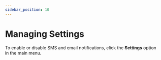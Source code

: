```yaml
---
sidebar_position: 10
---
```

# Managing Settings

To enable or disable SMS and email notifications, click the **Settings** option in the main menu.